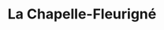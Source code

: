---
title: La Chapelle-Fleurigné
url: /la-chapelle-fleurigne/
latitude: 48.322
longitude: -1.071
---